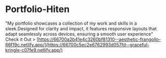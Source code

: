 # Portfolio-Hiten
"My portfolio showcases a collection of my work and skills in a sleek.Designed for clarity and impact, it features responsive layouts that adapt seamlessly across devices, ensuring a smooth user experience"
<br/>
Check it Out > [https://66700a2b41e4c3260bf81310--aesthetic-frangollo-66f19c.netlify.app/](https://66700c5ec2e6762993d057fd--graceful-kringle-c07fe9.netlify.app/)
